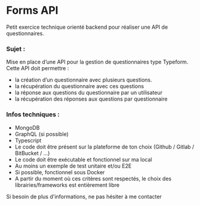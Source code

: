 # Forms API

Petit exercice technique orienté backend pour réaliser une API de questionnaires.

### Sujet :

Mise en place d’une API pour la gestion de questionnaires type Typeform. Cette API doit permettre :

- la création d’un questionnaire avec plusieurs questions.
- la récupération du questionnaire avec ces questions
- la réponse aux questions du questionnaire par un utilisateur
- la récupération des réponses aux questions par questionnaire

### Infos techniques :

- MongoDB
- GraphQL (si possible)
- Typescript
- Le code doit être présent sur la plateforme de ton choix (Github / Gitlab / BitBucket / ...)
- Le code doit être exécutable et fonctionnel sur ma local
- Au moins un exemple de test unitaire et/ou E2E
- Si possible, fonctionnel sous Docker
- A partir du moment où ces critères sont respectés, le choix des librairies/frameworks est entièrement libre

Si besoin de plus d'informations, ne pas hésiter à me contacter
